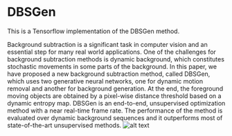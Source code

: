 # DBSGen
This is a Tensorflow implementation of the DBSGen method.

Background subtraction is a significant task in computer vision and an essential step for many real world applications. One of the challenges for background subtraction methods is dynamic background, which constitutes stochastic movements in some parts of the background. In this paper, we have proposed a new background subtraction method, called DBSGen, which uses two generative neural networks, one for dynamic motion removal and another for background generation. At the end, the foreground moving objects are obtained by a pixel-wise distance threshold based on a dynamic entropy map. DBSGen is an end-to-end, unsupervised optimization method with a near real-time frame rate. The performance of the method is evaluated over dynamic background sequences and it outperforms most of state-of-the-art unsupervised methods.
![alt text](https://github.com/FatemeBahri/DBSGen/images/Block_diagram.png?raw=true)
